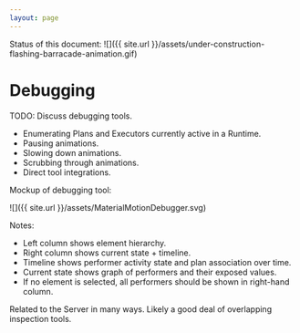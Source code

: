 ```yaml
---
layout: page
---
```


Status of this document:
![]({{ site.url }}/assets/under-construction-flashing-barracade-animation.gif)

# Debugging

TODO: Discuss debugging tools.

- Enumerating Plans and Executors currently active in a Runtime.
- Pausing animations.
- Slowing down animations.
- Scrubbing through animations.
- Direct tool integrations.

Mockup of debugging tool:

![]({{ site.url }}/assets/MaterialMotionDebugger.svg)

Notes:

- Left column shows element hierarchy.
- Right column shows current state + timeline.
- Timeline shows performer activity state and plan association over time.
- Current state shows graph of performers and their exposed values.
- If no element is selected, all performers should be shown in right-hand column.

Related to the Server in many ways. Likely a good deal of overlapping inspection tools.
